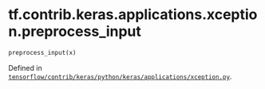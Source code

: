 <div itemscope itemtype="http://developers.google.com/ReferenceObject">
<meta itemprop="name" content="tf.contrib.keras.applications.xception.preprocess_input" />
</div>

# tf.contrib.keras.applications.xception.preprocess_input

``` python
preprocess_input(x)
```



Defined in [`tensorflow/contrib/keras/python/keras/applications/xception.py`](https://www.tensorflow.org/code/tensorflow/contrib/keras/python/keras/applications/xception.py).

